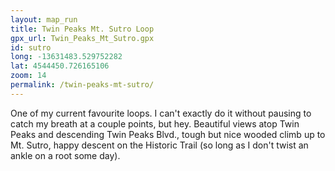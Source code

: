 ```yaml
---
layout: map_run
title: Twin Peaks Mt. Sutro Loop
gpx_url: Twin_Peaks_Mt_Sutro.gpx
id: sutro
long: -13631483.529752282
lat: 4544450.726165106
zoom: 14
permalink: /twin-peaks-mt-sutro/
---
```

One of my current favourite loops. I can't exactly do it without pausing to catch my breath at a couple points, but hey. Beautiful views atop Twin Peaks and descending Twin Peaks Blvd., tough but nice wooded climb up to Mt. Sutro, happy descent on the Historic Trail (so long as I don't twist an ankle on a root some day).